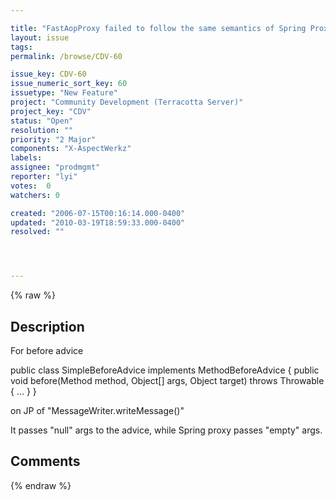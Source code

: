 ```yaml
---

title: "FastAopProxy failed to follow the same semantics of Spring Proxy for the \"before\" JPs with 0 "
layout: issue
tags: 
permalink: /browse/CDV-60

issue_key: CDV-60
issue_numeric_sort_key: 60
issuetype: "New Feature"
project: "Community Development (Terracotta Server)"
project_key: "CDV"
status: "Open"
resolution: ""
priority: "2 Major"
components: "X-AspectWerkz"
labels: 
assignee: "prodmgmt"
reporter: "lyi"
votes:  0
watchers: 0

created: "2006-07-15T00:16:14.000-0400"
updated: "2010-03-19T18:59:33.000-0400"
resolved: ""




---
```


{% raw %}

## Description

<div markdown="1" class="description">

For before advice

public class SimpleBeforeAdvice implements MethodBeforeAdvice \{
  public void before(Method method, Object[] args, Object target) throws Throwable \{
     ...
  \}
\}

on JP of  "MessageWriter.writeMessage()"

It passes  "null" args to the advice, while Spring proxy passes "empty" args.

</div>

## Comments



{% endraw %}
